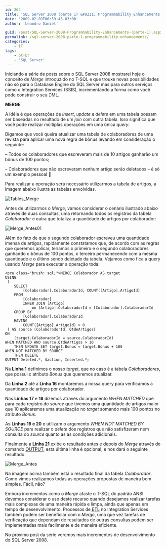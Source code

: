```yaml
---
id: 264
title: 'SQL Server 2008 (parte 1) &#8211; Programmability Enhancements'
date: '2009-02-09T00:59:45-03:00'
author: 'Leandro Daniel'

guid: /post/SQL-Server-2008-Programmability-Enhancements-(parte-1).aspx
permalink: /sql-server-2008-parte-1-programmability-enhancements/
categories:
    - IT
tags:
    - pt-br
    - 'SQL Server'
---
```


Iniciando a série de posts sobre o SQL Server 2008 mostrarei hoje o conceito de *Merge* introduzido no T-SQL e que trouxe novas possibilidades não só para o Database Engine do SQL Server mas para outros serviços como o Integration Services (SSIS), incrementando a forma como você pode construir o seu DML.

 **MERGE**

A idéia é que operações de *insert*, *update* e *delete* em uma tabela possam ser baseadas no resultado de um *join* com outra tabela. Isso significa que você pode realizar múltiplas operações em uma única *query*.

Digamos que você queira atualizar uma tabela de colaboradores de uma revista para aplicar uma nova regra de bônus levando em consideração o seguinte:

– Todos os colaboradores que escreveram mais de 10 artigos ganharão um bônus de 100 pontos;

– Colaboradores que não escreveram nenhum artigo serão deletados – é só um exemplo pessoal 🙂

Para realizar a operação será necessário utilizarmos a tabela de artigos, a imagem abaixo ilustra as tabelas envolvidas.

![Tables_Merge](http://leandrodaniel.com/pics/WindowsLiveWriter/SQLServer2008ProgrammabilityEnhancements_C48/Tables_Merge_ec68be90-95b4-40ca-aeed-ff1c2274c959.gif "Tables_Merge")

Antes de utilizarmos o *Merge*, vamos considerar o cenário ilustrado abaixo através de duas consultas, uma retornando todos os registros da tabela *Colaborador* e outra que totaliza a quantidade de artigos por colaborador:

 ![Merge_Antes01](http://leandrodaniel.com/pics/WindowsLiveWriter/SQLServer2008ProgrammabilityEnhancements_C48/Merge_Antes01_2540cff8-3ca5-4543-a1b3-4a75c619e4d0.gif "Merge_Antes01")

Além do fato de que o segundo colaborador escreveu uma quantidade imensa de artigos, rapidamente constatamos que, de acordo com as regras que queremos aplicar, teríamos o primeiro e o segundo colaboradores ganhando o bônus de 100 pontos, o terceiro permanecendo com a mesma quantidade e o último sendo deletado da tabela. Vejamos como fica a query usando *Merge* para executar a operação toda:

```
<pre class="brush: sql;">MERGE Colaborador AS target
USING 
 (
	SELECT 
		[Colaborador].ColaboradorId, COUNT([Artigo].ArtigoId)
	FROM 
		[Colaborador]
		INNER JOIN [Artigo]
			on [Artigo].ColaboradorId = [Colaborador].ColaboradorId
	GROUP BY
		[Colaborador].ColaboradorId
	HAVING
		COUNT([Artigo].ArtigoId) > 0
 ) AS source (ColaboradorId, QtdeArtigos)
ON 
	(target.ColaboradorId = source.ColaboradorId)
WHEN MATCHED AND source.QtdeArtigos > 10
    THEN UPDATE SET target.Bonus = target.Bonus + 100
WHEN NOT MATCHED BY SOURCE 
	THEN DELETE
OUTPUT Deleted.*, $action, Inserted.*;
```

   
Na **Linha 1** definimos o nosso *target*, que no caso é a tabela *Colaboradores*, que possui o atributo *Bonus* que queremos atualizar.

Da **Linha 2** até a **Linha 16** montaremos a nossa query para verificamos a quantidade de artigos por colaborador.

Nas **Linhas 17** e **18** dizemos através do argumento *WHEN MATCHED* que para cada registro do *source* que tivemos uma quantidade de artigos maior que 10 aplicaremos uma atualização no *target* somando mais 100 pontos no atributo *Bonus*.

As **Linhas 19 e 20** e utilizam o argumento *WHEN NOT MATCHED BY SOURCE* para realizar o *delete* dos registros que não satisfizeram nem consulta do *source* quanto as as condições adicionais.

Finalmente a **Linha 21** exibe o resultado antes e depois do *Merge* através do comando [OUTPUT](http://msdn.microsoft.com/en-us/library/ms177564), esta última linha é opcional, e nos dará o seguinte resultado:

![Merge_Antes](http://leandrodaniel.com/pics/WindowsLiveWriter/SQLServer2008ProgrammabilityEnhancements_C48/Merge_Antes_cd731c4a-a277-463b-8569-54f7f557fc66.gif "Merge_Antes")

Na imagem acima também está o resultado final da tabela *Colaborador*. Como vimos realizamos todas as operações propostas de maneira bem simples. Fácil, não?

Embora incrementos como o *Merge* afaste o T-SQL do padrão ANSI devemos considerar o uso deste recurso quando desejamos realizar tarefas mais complexas de uma maneira rápida e limpa, ainda que apenas em tempo de desenvolvimento. Processos de <acronym title="Extract Transform Load">ETL</acronym> no Integration Services também podem ser beneficiar com o *Merge*, uma que vez tarefas de verificação que dependam de resultados de outras consultas podem ser implementadas mais facilmente e de maneira eficiente.

No próximo post da série veremos mais incrementos de desenvolvimento do SQL Server 2008.
